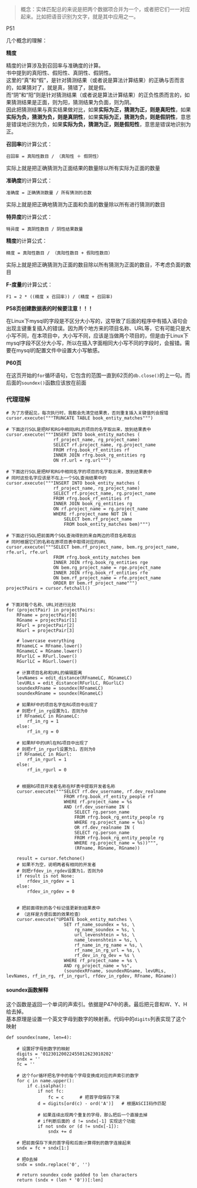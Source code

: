 > 概念：实体匹配总的来说是把两个数据项合并为一个，或者把它们一一对应起来。比如把语音识别为文字，就是其中应用之一。

P51

几个概念的理解：

**精度**

精度的计算涉及到召回率与准确度的计算。<br />
书中提到的真阳性、假阳性、真阴性、假阴性。<br />这里的“真”和“假”，是针对猜测结果（或者说是算法计算结果）的正确与否而言的，如果猜对了，就是真，猜错了，就是假。<br />而“阴”和“阳”则是针对猜测结果（或者说是算法计算结果）的正负性质而言的，如果猜测结果是正面，则为阳，猜测结果为负面，则为阴。<br />因此把猜测结果与真实结果做对比，如果**实际为正，猜测为正，则是真阳性**，如果**实际为负，猜测为负，则是真阴性**，如果**实际为正，猜测为负，则是假阴性**，意思是错误地识别为负，如果**实际为负，猜测为正，则是假阳性**，意思是错误地识别为正。

**召回率**的计算公式：

```
召回率 = 真阳性数目 / （真阳性 ＋ 假阴性）
```

实际上就是把正确猜测为正面结果的数量除以所有实际为正面的数量


**准确度**的计算公式：

```
准确度 = 正确猜测数量 / 所有猜测的总数
```

实际上就是把正确地猜测为正面和负面的数量除以所有进行猜测的数目


**特异度**的计算公式：

```
特异度 = 真阴性数目 / 阴性结果数量
```


**精度**的计算公式：

```
精度 = 真阳性数目 / （真阳性数目 + 假阳性数目）
```

实际上就是把正确猜测为正面的数目除以所有猜测为正面的数目，不考虑负面的数目


**F-度量**的计算公式：

```
F1 = 2 * ((精度 x 召回率)) / (精度 + 召回率)
```

**P58页创建数据表的时候要注意！！！**

在Linux下mysql的字段是不区分大小写的，这导致了后面的程序中有插入语句会出现主键重复插入的错误。因为两个地方来的项目名称、URL等，它有可能只是大小写不同，在本项目中，大小写不同，应该是当做两个项目的，但是由于Linux下mysql字段不区分大小写，所以在插入字面相同大小写不同的字段时，会报错。需要在mysql的配置文件中设置大小写敏感。


**P60页**

在这页开始的`for`循环语句，它包含的范围一直到62页的`db.close()`的上一句。而后面的`soundex()`函数应该放在前面



### 代理理解


```
# 为了方便起见，每次执行时，我都会先清空结果表，否则重复插入关键值列会报错
cursor.execute("""TRUNCATE TABLE book_entity_matches""")

# 下面这行SQL是把RF和RG中相同URL的项目的名字取出来，放到结果表中
cursor.execute("""INSERT INTO book_entity_matches (
                  rf_project_name, rg_project_name)
                  SELECT rf.project_name, rg.project_name
                  FROM rfrg.book_rf_entities rf
                  INNER JOIN rfrg.book_rg_entities rg
                  ON rf.url = rg.url""")

# 下面这行SQL是把RF和RG中相同名字的项目的名字取出来，放到结果表中
# 同时这些名字应该是不在上一个SQL查询结果中的
cursor.execute("""INSERT INTO book_entity_matches (
                  rf_project_name, rg_project_name)
                  SELECT rf.project_name, rg.project_name
                  FROM rfrg.book_rf_entities rf
                  INNER JOIN book_rg_entities rg
                  ON rf.project_name = rg.project_name
                  WHERE rf.project_name NOT IN (
                      SELECT bem.rf_project_name
                      FROM book_entity_matches bem)""")

# 下面这行SQL把前面两个SQL查询得到的来自两边的项目名称取出
# 同时根据它们的名称在原项目表中取得对应的URL
cursor.execute("""SELECT bem.rf_project_name, bem.rg_project_name, rfe.url, rfe.url
                  FROM rfrg.book_entity_matches bem
                  INNER JOIN rfrg.book_rg_entities rge
                  ON bem.rg_project_name = rge.project_name
                  INNER JOIN rfrg.book_rf_entities rfe
                  ON bem.rf_project_name = rfe.project_name
                  ORDER BY bem.rf_project_name""")
projectPairs = cursor.fetchall()


# 下面对每个名称、URL对进行比较
for (projectPair) in projectPairs:
    RFname = projectPair[0]
    RGname = projectPair[1]
    RFurl = projectPair[2]
    RGurl = projectPair[3]

    # lowercase everything
    RFnameLC = RFname.lower()
    RGnameLC = RGname.lower()
    RFurlLC = RFurl.lower()
    RGurlLC = RGurl.lower()

    # 计算项目名称和URL的编辑距离
    levNames = edit_distance(RFnameLC, RGnameLC)
    levURLs = edit_distance(RFurlLC, RGurlLC)
    soundexRFname = soundex(RFnameLC)
    soundexRGname = soundex(RGnameLC)

    # 如果RF中的项目名字在RG项目中出现了
    # 则把rf_in_rg设置为1，否则为0
    if RFnameLC in RGnameLC:
        rf_in_rg = 1
    else:
        rf_in_rg = 0

    # 如果RF中的URl在RG项目中出现了
    # 则把rf_in_rgurl设置为1，否则为0
    if RFnameLC in RGurl:
        rf_in_rgurl = 1
    else:
        rf_in_rgurl = 0


    # 根据RG项目开发者名称在RF表中提取开发者名称
    cursor.execute("""SELECT rf.dev_username, rf.dev_realname
                      FROM rfrg.book_rf_entity_people rf
                      WHERE rf.project_name = %s
                      AND (rf.dev_username IN (
                          SELECT rg.person_name
                          FROM rfrg.book_rg_entity_people rg
                          WHERE rg.project_name = %s)
                          OR rf.dev_realname IN (
                          SELECT rg.person_name
                          FROM rfrg.book_rg_entity_people rg
                          WHERE rg.project_name = %s))""",
                          (RFname, RGname, RGname))

    result = cursor.fetchone()
    # 如果不为空，说明两者有相同的开发者
    # 则把rfdev_in_rgdev设置为1，否则为0
    if result is not None:
        rfdev_in_rgdev = 1
    else:
        rfdev_in_rgdev = 0


    # 把前面得到的各个标记值更新到结果表中
    # （这样是方便后面的效果检查）
    cursor.execute("UPDATE book_entity_matches \
                      SET rf_name_soundex = %s, \
                          rg_name_soundex = %s, \
                          url_levenshtein = %s, \
                          name_levenshtein = %s, \
                          rf_name_in_rg_name = %s, \
                          rf_name_in_rg_url = %s, \
                          rf_dev_in_rg_dev = %s \
                      WHERE rf_project_name = %s \
                      AND rg_project_name = %s", 
                      (soundexRFname, soundexRGname, levURLs, levNames, rf_in_rg, rf_in_rgurl, rfdev_in_rgdev, RFname, RGname))

```

#### soundex函数解释

这个函数是返回一个单词的声索引。依据是P47中的表。最后把元音和W、Y、H给去掉。<br />
基本原理是设置一个英文字母到数字的映射表。代码中的`digits`列表实现了这个映射

```
def soundex(name, len=4):

    # 设置好字母到数字的映射
    digits = '01230120022455012623010202'
    sndx = ''
    fc = ''

    # 这个for循环把名字中的每个字母变换成对应的声索引的数字
    for c in name.upper():
        if c.isalpha():
            if not fc:
                fc = c      # 把首字母保存下来
            d = digits[ord(c) - ord('A')]   # 根据ASCII码作匹配

            # 如果连续出现两个重复的字母，那么把后一个直接去掉
            # if判断后面的 d != sndx[-1] 实现这个功能
            if not sndx or (d != sndx[-1]):
                sndx += d

    # 把前面保存下来的首字母和后面计算得到的数字连接起来
    sndx = fc + sndx[1:]

    # 把0去掉
    sndx = sndx.replace('0', '')

    # return soundex code padded to len characters
    return (sndx + (len * '0'))[:len]
```

